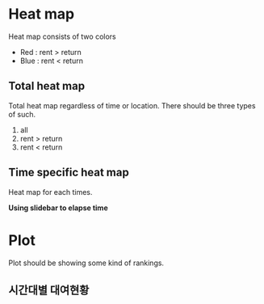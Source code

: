 # Heat map

Heat map consists of two colors
- Red : rent > return
- Blue : rent < return

## Total heat map

Total heat map regardless of time or location.
There should be three types of such.

1. all
2. rent > return
3. rent < return

## Time specific heat map

Heat map for each times.

__Using slidebar to elapse time__

# Plot

Plot should be showing some kind of rankings.

## 시간대별 대여현황
